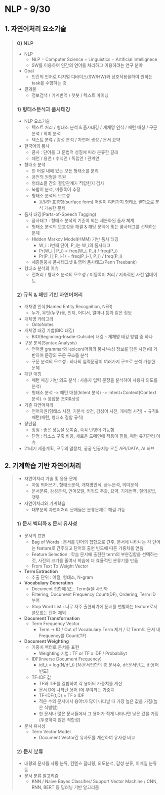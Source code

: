 # NLP - 9/30

## 1. 자연어처리 요소기술
> ### 0) NLP
> * NLP
>   * NLP = Computer Science + Linguistics + Artificial Intellignece
>   * SW를 이용하여 인간의 언어를 처리하고 이용하려는 연구 분야
> * Goal
>   * 인간의 언어로 디지털 디바이스(SW/HW)와 상호작용을하여 원하는 task를 수행하는 것
> * 결과물
>   * 정보검색 / 기계번역 / 챗봇 / 텍스트 마이닝
> ### 1) 형태소분석과 품사태깅
> * NLP 요소기술
>   * 텍스트 처리 / 형태소 분석 & 품사태깅 / 개채명 인식 / 패턴 매칭 / 구문 분석 / 의미 분석 
>   * 텍스트 분류 / 감성 분석 / 자연어 생성 / 문서 요약
> * 한국어의 품사
>   * 품사 : 단어를 그 문법적 성질에 따라 분류한 갈래
>   * 체언 / 용언 / 수식언 / 독립언 / 관계언
> * 형태소 분석
>   * 한 어절 내에 있는 모든 형태소를 분리
>   * 용언의 원형을 복원
>   * 형태소들 간의 결합관계가 적합한지 검사
>   * 복합어 분석, 미등록어 추정
>   * 형태소 분석의 모호성
>     * 동일한 표층형(surface form) 어절이 여러가지 형태소 결합으로 분석 가능한 문제
> * 품사 태깅(Parts-of-Speech Tagging)
>   * 품사태그 : 형태소 분석의 기준이 되는 세분화된 품사 체계
>   * 형태소 분석의 모호성을 해결 & 해당 문맥에 맞는 품사태그를 선택하는 문제
>   * Hidden Markov Model(HMM) 기반 품사 태깅
>     * W_i : i번째 단어, P_i는 W_i의 품사태그
>     * Pr(W_i | P_i) = freq(W_i, P_i) / freq(P_i)
>     * Pr(P_i | P_i-1) = freq(P_i-1, P_i) / freq(P_i)
>   * 세종말뭉치 품사태그셋 & 영어 품사태그(Penn Treebank)
> * 형태소 분석의 이슈
>   * 전처리 / 형태소 분석의 모호성 / 미등록어 처리 / 지속적인 사전 업데이트
> ### 2) 규칙 & 패턴 기반 자연어처리
> * 개채명 인식(Named Entity Recognition, NER)
>   * 누가, 무엇(누구)을, 언제, 어디서, 얼마나 등과 같은 정보
> * 개체명 카테고리
>   * OntoNotes
> * 개체명 태깅 기법(BIO 태깅)
>   * BIO(Beginning-Insdie-Outside) 태깅 - 개채명 태깅 방법 중 하나
> * 구문 분석(Syntax Analysis)
>   * 언어별 grammar와 lexicon(어휘의 품사/속성 정보를 담은 사전)에 기반하여 문장의 구문 구조를 분석
>   * 구문 분석의 모호성 : 하나의 입력문장이 여러가지 구조로 분석 가능한 문제
> * 패턴 매칭
>   * 패턴 매칭 기반 의도 분석 : 사용자 입력 문장을 분석하여 사용자 의도를 분석\
>   * 형태소 분석 -> 패턴 매칭(Intent 분석) -> Intent+Context(Context 분석) -> 응답문 조회&생성
> * 기존 자연어처리
>   * 언어자원(형태소 사전, 기분석 삿전, 감성어 사전, 개채명 사전) + 규칙&패턴(패턴, 형태소 결합 규칙)
> * 장단점
>   * 장점 : 좋은 성능을 보여줌, 즉각 반영이 가능함
>   * 단점 : 리소스 구축 비용, 새로운 도메인에 적용이 힘듦, 패턴 유지관리 이슈
> * 21세기 세종계획, 모두의 말뭉치, 공공 인공지능 오픈 API/DATA, AI 허브

## 2. 기계학습 기반 자연어처리
> * 자연어처리 기술 및 응용 문제
>   * 자동 띄어쓰기, 형태소분석, 개채명인식, 굼누분석, 의미분석 
>   * 문서분류, 감성분석, 언어모델, 키워드 추출, 요약, 기계번역, 질의응답, 챗봇
> * 자연어처리와 기계학습
>   * 대부분의 자연어처리 문제들은 분류문제로 해결 가능
> ### 1) 문서 벡터화 & 문서 유사성
> * 문서의 표현
>   * Bag of Words : 문서를 단어의 집합으로 간주, 문서에 나타나는 각 단어는 feature로 간주되고 단어의 출현 빈도에 따른 가중치를 얻음
>   * Feature Selection : 학습 문서에 출현한 term의 부분집합을 선택하는 것, 사전의 크기를 줄여서 학습에 더 효율적인 분류기를 만듦
>   * From Text To Weight Vector
> * **Term Extraction**
>   * 추출 단위 : 어절, 형태소, N-gram
> * **Vocabulary Generation**
>   * Document 집합에 있는 Term들을 사전화
>   * Filtering, Document Frequency Count(DF), Ordering, Term ID 부여
>   * Stop Word List : 너무 자주 출현되기에 문서를 변별하는 feature로서 쓸모없는 단어 제외
> * **Document Transformation**
>   * Term Frequency Vector
>     * Term -> ID / Out of Vocabulary Term 제거 / 각 Term의 문서 내 Frequency를 Count(TF)
> * **Document Weighting**
>   * 가중치 벡터로 문서를 표현
>     * Weighting 기법 : TF or TF x IDF / Probabiliyt
>   * IDF(Inverse Document Frequency)
>     * idf_t = log(N/df_t)   [N:문서집합의 총 문서수, df:문서빈도, tf:용어빈도]
>   * TF-IDF 값
>     * TF와 IDF를 결합하여 각 용어의 가중치를 계산
>     * 문서 D에 나타난 용어 t에 부여되는 가중치
>     * TF-IDF(t,D) = TF x IDF
>     * 적은 수의 문서에서 용어t가 많이 나타날 때 가장 높은 값을 가짐(높은 식별렬)
>     * 한 문서나 많은 문서들에서 그 용어가 적게 나타나면 낮은 값을 가짐(뚜렷하지 않은 적합성)
> * 문서 유사성
>   * Term Vector Model
>     * Document Vector간 유사도를 계산하여 유사성 비교
> ### 2) 문서 분류
> * 대량의 문서를 자동 분류, 컨텐츠 필터링, 의도분석, 감성 분류, 이메일 분류 등
> * 문서 분류 알고리즘
>   * KNN / Naive Bayes Classifier/ Support Vector Machine / CNN, RNN, BERT 등 딥러닝 기반 알고리즘

